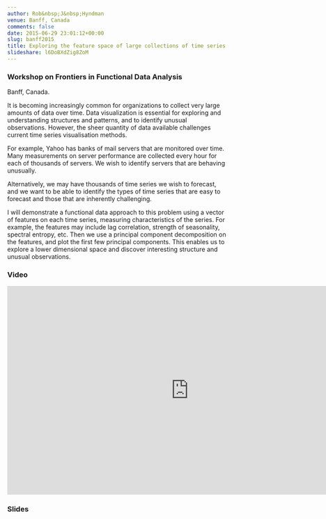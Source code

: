 ```yaml
---
author: Rob&nbsp;J&nbsp;Hyndman
venue: Banff, Canada
comments: false
date: 2015-06-29 23:01:12+00:00
slug: banff2015
title: Exploring the feature space of large collections of time series
slideshare: l6DoBXdZig8ZoM
---
```


### **Work­shop on Fron­tiers in Func­tional Data Analy­sis**

Banff, Canada.

It is becoming increasingly common for organizations to collect very large amounts of data over time. Data visualization is essential for exploring and understanding structures and patterns, and to identify unusual observations. However, the sheer quantity of data available challenges current time series visualisation methods.

For example, Yahoo has banks of mail servers that are monitored over time. Many measurements on server performance are collected every hour for each of thousands of servers. We wish to identify servers that are behaving unusually.

Alternatively, we may have thousands of time series we wish to forecast, and we want to be able to identify the types of time series that are easy to forecast and those that are inherently challenging.

I will demonstrate a functional data approach to this problem using a vector of features on each time series, measuring characteristics of the series. For example, the features may include lag correlation, strength of seasonality, spectral entropy, etc. Then we use a principal component decomposition on the features, and plot the first few principal components. This enables us to explore a lower dimensional space and discover interesting structure and unusual observations.

### Video

<iframe src="https://www.birs.ca/events/2015/5-day-workshops/15w5096/videos/embed/201506301041-Hyndman.mp4" width="832"  height="480" frameborder="0"  scrolling="auto" itemprop="video" /></iframe>

### Slides
